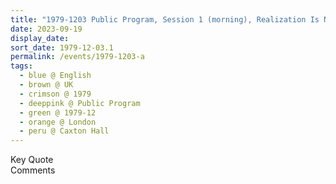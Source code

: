 ```yaml
---
title: "1979-1203 Public Program, Session 1 (morning), Realization Is Not of the Intellect, Caxton Hall, 10 Caxton Street, Westminster, London, UK"
date: 2023-09-19
display_date: 
sort_date: 1979-12-03.1
permalink: /events/1979-1203-a
tags:
  - blue @ English
  - brown @ UK
  - crimson @ 1979
  - deeppink @ Public Program
  - green @ 1979-12
  - orange @ London
  - peru @ Caxton Hall
---
```


<wave-list>
  <list-title color="green" width="75">Key Quote</list-title>
  <list-item color="BlanchedAlmond"  width="200"></list-item>
  <list-item color="Lavender"></list-item>
  <list-item color="BlanchedAlmond"></list-item>
</wave-list>

<br>

<wave-list>
  <list-title color="green" width="75">Comments</list-title>
  <list-item color="BlanchedAlmond"  width="200"></list-item>
  <list-item color="Lavender"></list-item>
  <list-item color="BlanchedAlmond"></list-item>
</wave-list>